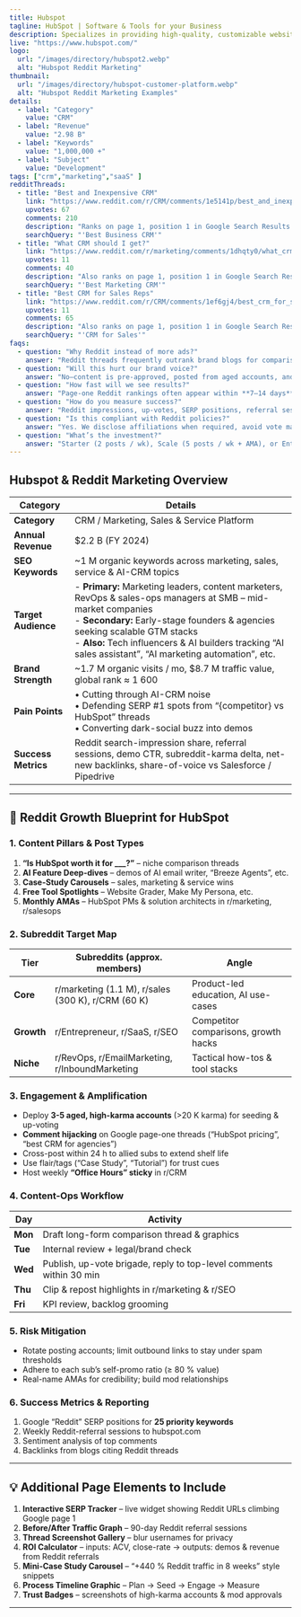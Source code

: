 ```yaml
---
title: Hubspot
tagline: HubSpot | Software & Tools for your Business 
description: Specializes in providing high-quality, customizable website themes designed to enhance the visual appeal and functionality 
live: "https://www.hubspot.com/"
logo:
  url: "/images/directory/hubspot2.webp"
  alt: "Hubspot Reddit Marketing"
thumbnail:
  url: "/images/directory/hubspot-customer-platform.webp"
  alt: "Hubspot Reddit Marketing Examples"
details:
  - label: "Category"
    value: "CRM"
  - label: "Revenue"
    value: "2.98 B"
  - label: "Keywords"
    value: "1,000,000 +"
  - label: "Subject"
    value: "Development"
tags: ["crm","marketing","saaS" ]
redditThreads:
  - title: "Best and Inexpensive CRM"
    link: "https://www.reddit.com/r/CRM/comments/1e5141p/best_and_inexpensive_crm_for_small_business/https://www.reddit.com/r/CRM/comments/1e5141p/best_and_inexpensive_crm_for_small_business/"
    upvotes: 67
    comments: 210
    description: "Ranks on page 1, position 1 in Google Search Results. To get to the top comment of this thread you only need 16 upvotes."
    searchQuery: "'Best Business CRM'"
  - title: "What CRM should I get?"
    link: "https://www.reddit.com/r/marketing/comments/1dhqty0/what_crm_should_i_get/"
    upvotes: 11
    comments: 40
    description: "Also ranks on page 1, position 1 in Google Search Results. Even easier to rank as the first comment of this thread - 15 upvotes."
    searchQuery: "'Best Marketing CRM'"
  - title: "Best CRM for Sales Reps"
    link: "https://www.reddit.com/r/CRM/comments/1ef6gj4/best_crm_for_sales_reps/"
    upvotes: 11
    comments: 65
    description: "Also ranks on page 1, position 1 in Google Search Results. Even easier to rank as the first comment of this thread - 15 upvotes."
    searchQuery: "'CRM for Sales'"
faqs:
  - question: "Why Reddit instead of more ads?"
    answer: "Reddit threads frequently outrank brand blogs for comparison & pricing queries, letting HubSpot control the narrative during the “research” stage."
  - question: "Will this hurt our brand voice?"
    answer: "No—content is pre-approved, posted from aged accounts, and follows subreddit rules to avoid looking spammy."
  - question: "How fast will we see results?"
    answer: "Page-one Reddit rankings often appear within **7–14 days**; measurable referral traffic inside 30 days."
  - question: "How do you measure success?"
    answer: "Reddit impressions, up-votes, SERP positions, referral sessions, and demo conversions—rolled into a weekly Looker Studio dashboard."
  - question: "Is this compliant with Reddit policies?"
    answer: "Yes. We disclose affiliations when required, avoid vote manipulation, and maintain healthy mod relationships."
  - question: "What’s the investment?"
    answer: "Starter (2 posts / wk), Scale (5 posts / wk + AMA), or Enterprise (competitive monitoring, dedicated karma farm)."
---
```




## Hubspot & Reddit Marketing Overview

| Category | Details |
|----------|---------|
| **Category** | CRM / Marketing, Sales & Service Platform |
| **Annual Revenue** | \$2.2 B (FY 2024) |
| **SEO Keywords** | ~1 M organic keywords across marketing, sales, service & AI-CRM topics |
| **Target Audience** | - **Primary:** Marketing leaders, content marketers, RevOps & sales-ops managers at SMB – mid-market companies <br>- **Secondary:** Early-stage founders & agencies seeking scalable GTM stacks<br>- **Also:** Tech influencers & AI builders tracking “AI sales assistant”, “AI marketing automation”, etc. |
| **Brand Strength** | ~1.7 M organic visits / mo, \$8.7 M traffic value, global rank ≈ 1 600 |
| **Pain Points** | • Cutting through AI-CRM noise<br>• Defending SERP #1 spots from “{competitor} vs HubSpot” threads<br>• Converting dark-social buzz into demos |
| **Success Metrics** | Reddit search-impression share, referral sessions, demo CTR, subreddit-karma delta, net-new backlinks, share-of-voice vs Salesforce / Pipedrive |
---

## 🚀 Reddit Growth Blueprint for **HubSpot**

### 1. Content Pillars & Post Types
1. **“Is HubSpot worth it for ___?”** – niche comparison threads  
2. **AI Feature Deep-dives** – demos of AI email writer, “Breeze Agents”, etc.  
3. **Case-Study Carousels** – sales, marketing & service wins  
4. **Free Tool Spotlights** – Website Grader, Make My Persona, etc.  
5. **Monthly AMAs** – HubSpot PMs & solution architects in r/marketing, r/salesops  

### 2. Subreddit Target Map

| Tier | Subreddits (approx. members) | Angle |
|------|-----------------------------|-------|
| **Core** | r/marketing (1.1 M), r/sales (300 K), r/CRM (60 K) | Product-led education, AI use-cases |
| **Growth** | r/Entrepreneur, r/SaaS, r/SEO | Competitor comparisons, growth hacks |
| **Niche** | r/RevOps, r/EmailMarketing, r/InboundMarketing | Tactical how-tos & tool stacks |

### 3. Engagement & Amplification
- Deploy **3-5 aged, high-karma accounts** (>20 K karma) for seeding & up-voting  
- **Comment hijacking** on Google page-one threads (“HubSpot pricing”, “best CRM for agencies”)  
- Cross-post within 24 h to allied subs to extend shelf life  
- Use flair/tags (“Case Study”, “Tutorial”) for trust cues  
- Host weekly **“Office Hours” sticky** in r/CRM  

### 4. Content-Ops Workflow

| Day | Activity |
|-----|----------|
| **Mon** | Draft long-form comparison thread & graphics |
| **Tue** | Internal review + legal/brand check |
| **Wed** | Publish, up-vote brigade, reply to top-level comments within 30 min |
| **Thu** | Clip & repost highlights in r/marketing & r/SEO |
| **Fri** | KPI review, backlog grooming |

### 5. Risk Mitigation
- Rotate posting accounts; limit outbound links to stay under spam thresholds  
- Adhere to each sub’s self-promo ratio (≥ 80 % value)  
- Real-name AMAs for credibility; build mod relationships  

### 6. Success Metrics & Reporting
1. Google “Reddit” SERP positions for **25 priority keywords**  
2. Weekly Reddit-referral sessions to hubspot.com  
3. Sentiment analysis of top comments  
4. Backlinks from blogs citing Reddit threads  

---

## 💡 Additional Page Elements to Include

1. **Interactive SERP Tracker** – live widget showing Reddit URLs climbing Google page 1  
2. **Before/After Traffic Graph** – 90-day Reddit referral sessions  
3. **Thread Screenshot Gallery** – blur usernames for privacy  
4. **ROI Calculator** – inputs: ACV, close-rate → outputs: demos & revenue from Reddit referrals  
5. **Mini-Case Study Carousel** – “+440 % Reddit traffic in 8 weeks” style snippets  
6. **Process Timeline Graphic** – Plan → Seed → Engage → Measure  
7. **Trust Badges** – screenshots of high-karma accounts & mod approvals  

---
